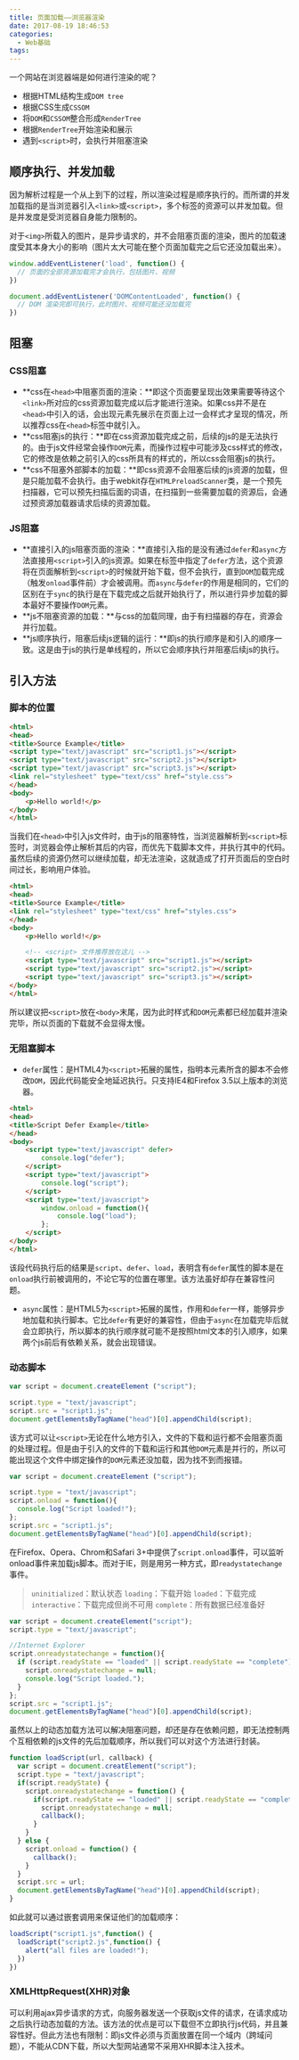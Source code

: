 ```yaml
---
title: 页面加载——浏览器渲染
date: 2017-08-19 18:46:53
categories: 
  - Web基础
tags: 
---
```

一个网站在浏览器端是如何进行渲染的呢？
* 根据HTML结构生成`DOM tree`
* 根据CSS生成`CSSOM`
* 将`DOM`和`CSSOM`整合形成`RenderTree`
* 根据`RenderTree`开始渲染和展示
* 遇到`<script>`时，会执行并阻塞渲染

## 顺序执行、并发加载

因为解析过程是一个从上到下的过程，所以渲染过程是顺序执行的。而所谓的并发加载指的是当浏览器引入`<link>`或`<script>`，多个标签的资源可以并发加载。但是并发度是受浏览器自身能力限制的。

对于`<img>`所载入的图片，是异步请求的，并不会阻塞页面的渲染，图片的加载速度受其本身大小的影响（图片太大可能在整个页面加载完之后它还没加载出来）。

```javascript
window.addEventListener('load', function() {
  // 页面的全部资源加载完才会执行，包括图片、视频
})

document.addEventListener('DOMContentLoaded', function() {
  // DOM 渲染完即可执行，此时图片、视频可能还没加载完
})
```

## 阻塞

### CSS阻塞
* **css在`<head>`中阻塞页面的渲染：**即这个页面要呈现出效果需要等待这个`<link>`所对应的css资源加载完成以后才能进行渲染。如果css并不是在`<head>`中引入的话，会出现元素先展示在页面上过一会样式才呈现的情况，所以推荐css在`<head>`标签中就引入。
* **css阻塞js的执行：**即在css资源加载完成之前，后续的js的是无法执行的。由于js文件经常会操作`DOM`元素，而操作过程中可能涉及css样式的修改，它的修改是依赖之前引入的css所具有的样式的，所以css会阻塞js的执行。
* **css不阻塞外部脚本的加载：**即css资源不会阻塞后续的js资源的加载，但是只能加载不会执行。由于webkit存在`HTMLPreloadScanner`类，是一个预先扫描器，它可以预先扫描后面的词语，在扫描到一些需要加载的资源后，会通过预资源加载器请求后续的资源加载。

### JS阻塞
* **直接引入的js阻塞页面的渲染：**直接引入指的是没有通过`defer`和`async`方法直接用`<script>`引入的js资源。如果在标签中指定了`defer`方法，这个资源将在页面解析到`<script>`的时候就开始下载，但不会执行，直到`DOM`加载完成（触发`onload`事件前）才会被调用。而`async`与`defer`的作用是相同的，它们的区别在于`sync`的执行是在下载完成之后就开始执行了，所以进行异步加载的脚本最好不要操作`DOM`元素。
* **js不阻塞资源的加载：**与css的加载同理，由于有扫描器的存在，资源会并行加载。
* **js顺序执行，阻塞后续js逻辑的运行：**即js的执行顺序是和引入的顺序一致。这是由于js的执行是单线程的，所以它会顺序执行并阻塞后续js的执行。

## 引入方法

### 脚本的位置

```html 
<html>
<head>
<title>Source Example</title>
<script type="text/javascript" src="script1.js"></script>
<script type="text/javascript" src="script2.js"></script>
<script type="text/javascript" src="script3.js"></script>
<link rel="stylesheet" type="text/css" href="style.css">
</head>
<body>
    <p>Hello world!</p>
</body>
</html>
```
当我们在`<head>`中引入js文件时，由于js的阻塞特性，当浏览器解析到`<script>`标签时，浏览器会停止解析其后的内容，而优先下载脚本文件，并执行其中的代码。虽然后续的资源仍然可以继续加载，却无法渲染，这就造成了打开页面后的空白时间过长，影响用户体验。
```html 
<html>
<head>
<title>Source Example</title>
<link rel="stylesheet" type="text/css" href="styles.css">
</head>
<body>
    <p>Hello world!</p>

    <!-- <script> 文件推荐放在这儿 -->
    <script type="text/javascript" src="script1.js"></script>
    <script type="text/javascript" src="script2.js"></script>
    <script type="text/javascript" src="script3.js"></script>
</body>
</html>
```
所以建议把`<script>`放在`<body>`末尾，因为此时样式和`DOM`元素都已经加载并渲染完毕，所以页面的下载就不会显得太慢。

### 无阻塞脚本

* `defer`属性：是HTML4为`<script>`拓展的属性，指明本元素所含的脚本不会修改`DOM`，因此代码能安全地延迟执行。只支持IE4和Firefox 3.5以上版本的浏览器。

```html 
<html>
<head>
<title>Script Defer Example</title>
</head>
<body>
    <script type="text/javascript" defer>
        console.log("defer");
    </script>
    <script type="text/javascript">
        console.log("script");
    </script>
    <script type="text/javascript">
        window.onload = function(){
            console.log("load");
        };
    </script>
</body>
</html>
```
该段代码执行后的结果是`script`、`defer`、`load`，表明含有`defer`属性的脚本是在`onload`执行前被调用的，不论它写的位置在哪里。该方法虽好却存在兼容性问题。
* `async`属性：是HTML5为`<script>`拓展的属性，作用和`defer`一样，能够异步地加载和执行脚本。它比`defer`有更好的兼容性，但由于`async`在加载完毕后就会立即执行，所以脚本的执行顺序就可能不是按照html文本的引入顺序，如果两个js前后有依赖关系，就会出现错误。

### 动态脚本

```javascript
var script = document.createElement ("script");

script.type = "text/javascript";
script.src = "script1.js";
document.getElementsByTagName("head")[0].appendChild(script);
```
该方式可以让`<script>`无论在什么地方引入，文件的下载和运行都不会阻塞页面的处理过程。但是由于引入的文件的下载和运行和其他`DOM`元素是并行的，所以可能出现这个文件中绑定操作的`DOM`元素还没加载，因为找不到而报错。

```javascript
var script = document.createElement ("script");

script.type = "text/javascript";
script.onload = function(){
  console.log("Script loaded!");
};
script.src = "script1.js";
document.getElementsByTagName("head")[0].appendChild(script);
```
在Firefox、Opera、Chrom和Safari 3+中提供了`script.onload`事件，可以监听onload事件来加载js脚本。而对于IE，则是用另一种方式，即`readystatechange`事件。
> `uninitialized`：默认状态
> `loading`：下载开始
> `loaded`：下载完成
> `interactive`：下载完成但尚不可用
> `complete`：所有数据已经准备好 

```javascript
var script = document.createElement("script");
script.type = "text/javascript";

//Internet Explorer
script.onreadystatechange = function(){
  if (script.readyState == "loaded" || script.readyState == "complete"){
    script.onreadystatechange = null;
    console.log("Script loaded.");
  }
};
script.src = "script1.js";
document.getElementsByTagName("head")[0].appendChild(script);
```
虽然以上的动态加载方法可以解决阻塞问题，却还是存在依赖问题，即无法控制两个互相依赖的js文件的先后加载顺序，所以我们可以对这个方法进行封装。
```javascript
function loadScript(url, callback) {
  var script = document.creatElement("script");
  script.type = "text/javascript";
  if(script.readyState) {
    script.onreadystatechange = function() {
      if(script.readyState == "loaded" || script.readyState == "complete") {
        script.onreadystatechange = null;
        callback();
      }
    }
  } else {
    script.onload = function() {
      callback();
    }
  }
  script.src = url;
  document.getElementsByTagName("head")[0].appendChild(script);
}
```
如此就可以通过嵌套调用来保证他们的加载顺序：
```javascript
loadScript("script1.js",function() {
  loadScript("script2.js",function() {
	alert("all files are loaded!");
  })
})
```

### XMLHttpRequest(XHR)对象

可以利用ajax异步请求的方式，向服务器发送一个获取js文件的请求，在请求成功之后执行动态加载的方法。该方法的优点是可以下载但不立即执行js代码，并且兼容性好。但此方法也有限制：即js文件必须与页面放置在同一个域内（跨域问题），不能从CDN下载，所以大型网站通常不采用XHR脚本注入技术。

